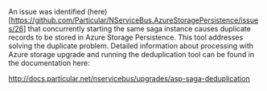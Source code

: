An issue was identified (here)[https://github.com/Particular/NServiceBus.AzureStoragePersistence/issues/26] that concurrently starting the same saga instance causes duplicate records to be stored in Azure Storage Persistence.
This tool addresses solving the duplicate problem. Detailed information about processing with Azure storage upgrade and running the deduplication tool can be found in the documentation here:

http://docs.particular.net/nservicebus/upgrades/asp-saga-deduplication
